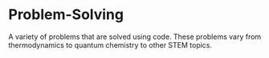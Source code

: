 # Problem-Solving
A variety of problems that are solved using code. These problems vary from thermodynamics to quantum chemistry to other STEM topics.
